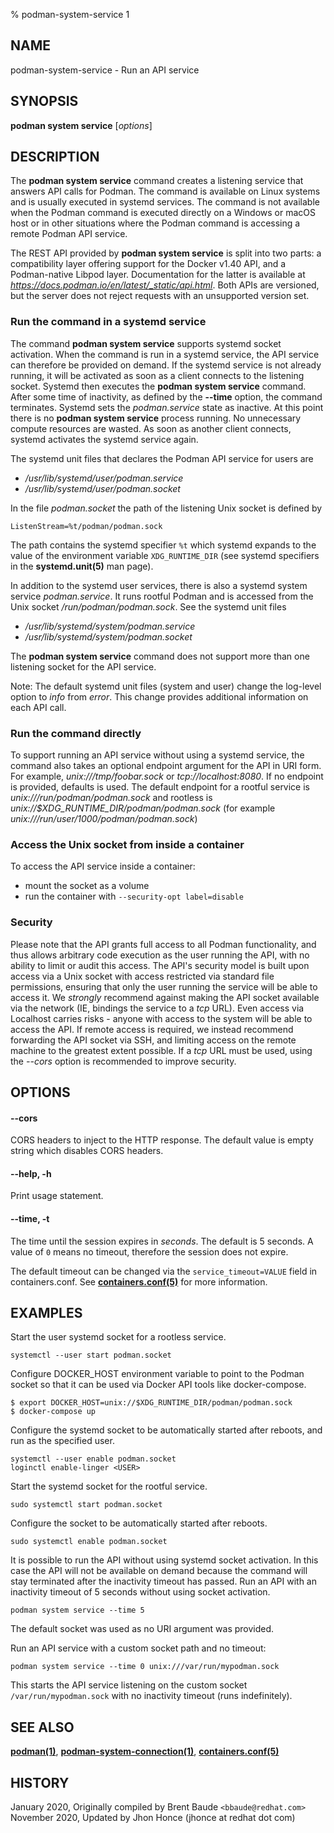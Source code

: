 % podman-system-service 1

## NAME
podman\-system\-service - Run an API service

## SYNOPSIS
**podman system service** [*options*]

## DESCRIPTION
The **podman system service** command creates a listening service that answers API calls for Podman.
The command is available on Linux systems and is usually executed in systemd services.
The command is not available when the Podman command is executed directly on a Windows or macOS
host or in other situations where the Podman command is accessing a remote Podman API service.

The REST API provided by **podman system service** is split into two parts: a compatibility layer offering support for the Docker v1.40 API, and a Podman-native Libpod layer.
Documentation for the latter is available at *https://docs.podman.io/en/latest/_static/api.html*.
Both APIs are versioned, but the server does not reject requests with an unsupported version set.

### Run the command in a systemd service

The command **podman system service** supports systemd socket activation.
When the command is run in a systemd service, the API service can therefore be provided on demand.
If the systemd service is not already running, it will be activated as soon as
a client connects to the listening socket. Systemd then executes the
**podman system service** command.
After some time of inactivity, as defined by the __--time__ option, the command terminates.
Systemd sets the _podman.service_ state as inactive. At this point there is no
**podman system service** process running. No unnecessary compute resources are wasted.
As soon as another client connects, systemd activates the systemd service again.

The systemd unit files that declares the Podman API service for users are

* _/usr/lib/systemd/user/podman.service_
* _/usr/lib/systemd/user/podman.socket_

In the file _podman.socket_ the path of the listening Unix socket is defined by

```
ListenStream=%t/podman/podman.sock
```

The path contains the systemd specifier `%t` which systemd expands to the value of the environment variable
`XDG_RUNTIME_DIR` (see systemd specifiers in the **systemd.unit(5)** man page).

In addition to the systemd user services, there is also a systemd system service _podman.service_.
It runs rootful Podman and is accessed from the Unix socket _/run/podman/podman.sock_. See the systemd unit files

* _/usr/lib/systemd/system/podman.service_
* _/usr/lib/systemd/system/podman.socket_

The **podman system service** command does not support more than one listening socket for the API service.

Note: The default systemd unit files (system and user) change the log-level option to *info* from *error*. This change provides additional information on each API call.

### Run the command directly

To support running an API service without using a systemd service, the command also takes an
optional endpoint argument for the API in URI form.  For example, *unix:///tmp/foobar.sock* or *tcp://localhost:8080*.
If no endpoint is provided, defaults is used.  The default endpoint for a rootful
service is *unix:///run/podman/podman.sock* and rootless is *unix://$XDG_RUNTIME_DIR/podman/podman.sock* (for
example *unix:///run/user/1000/podman/podman.sock*)

### Access the Unix socket from inside a container

To access the API service inside a container:
- mount the socket as a volume
- run the container with `--security-opt label=disable`

### Security

Please note that the API grants full access to all Podman functionality, and thus allows arbitrary code execution as the user running the API, with no ability to limit or audit this access.
The API's security model is built upon access via a Unix socket with access restricted via standard file permissions, ensuring that only the user running the service will be able to access it.
We *strongly* recommend against making the API socket available via the network (IE, bindings the service to a *tcp* URL).
Even access via Localhost carries risks - anyone with access to the system will be able to access the API.
If remote access is required, we instead recommend forwarding the API socket via SSH, and limiting access on the remote machine to the greatest extent possible.
If a *tcp* URL must be used, using the *--cors* option is recommended to improve security.

## OPTIONS

#### **--cors**

CORS headers to inject to the HTTP response. The default value is empty string which disables CORS headers.

#### **--help**, **-h**

Print usage statement.

#### **--time**, **-t**

The time until the session expires in _seconds_. The default is 5
seconds. A value of `0` means no timeout, therefore the session does not expire.

The default timeout can be changed via the `service_timeout=VALUE` field in containers.conf.
See **[containers.conf(5)](https://github.com/containers/common/blob/main/docs/containers.conf.5.md)** for more information.

## EXAMPLES

Start the user systemd socket for a rootless service.
```
systemctl --user start podman.socket
```

Configure DOCKER_HOST environment variable to point to the Podman socket so that
it can be used via Docker API tools like docker-compose.
```
$ export DOCKER_HOST=unix://$XDG_RUNTIME_DIR/podman/podman.sock
$ docker-compose up
```

Configure the systemd socket to be automatically started after reboots, and run as the specified user.
```
systemctl --user enable podman.socket
loginctl enable-linger <USER>
```

Start the systemd socket for the rootful service.
```
sudo systemctl start podman.socket
```

Configure the socket to be automatically started after reboots.
```
sudo systemctl enable podman.socket
```

It is possible to run the API without using systemd socket activation.
In this case the API will not be available on demand because the command will
stay terminated after the inactivity timeout has passed.
Run an API with an inactivity timeout of 5 seconds without using socket activation.
```
podman system service --time 5
```

The default socket was used as no URI argument was provided.

Run an API service with a custom socket path and no timeout:
```
podman system service --time 0 unix:///var/run/mypodman.sock
```

This starts the API service listening on the custom socket `/var/run/mypodman.sock` with no inactivity timeout (runs indefinitely).

## SEE ALSO
**[podman(1)](podman.1.md)**, **[podman-system-connection(1)](podman-system-connection.1.md)**, **[containers.conf(5)](https://github.com/containers/common/blob/main/docs/containers.conf.5.md)**

## HISTORY
January 2020, Originally compiled by Brent Baude `<bbaude@redhat.com>`
November 2020, Updated by Jhon Honce (jhonce at redhat dot com)

